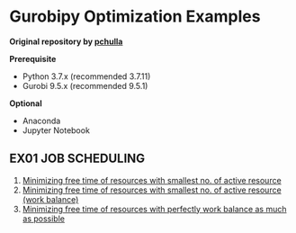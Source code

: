 # Gurobipy Optimization Examples

**Original repository by [pchulla](https://github.com/pchulla)**

**Prerequisite**
- Python 3.7.x (recommended 3.7.11)
- Gurobi 9.5.x (recommended 9.5.1)

**Optional**
- Anaconda
- Jupyter Notebook

## EX01 JOB SCHEDULING
1. [Minimizing free time of resources with smallest no. of active resource](https://github.com/pchulla/Gurobipy-optimization/blob/main/Ex01/scheduling-1.ipynb)
2. [Minimizing free time of resources with smallest no. of active resource (work balance)](https://github.com/pchulla/Gurobipy-optimization/blob/main/Ex01/scheduling-2.ipynb)
3. [Minimizing free time of resources with perfectly work balance as much as possible](https://github.com/pchulla/Gurobipy-optimization/blob/main/Ex01/scheduling-3.ipynb)